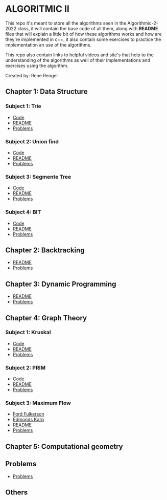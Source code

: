 # ALGORITMIC II

This repo it's meant to store all the algorithms seen in the Algorithmic-2-2022 class, it will contain the base code of all them, along with **README** files that will explain a little bit of how these algorithms works and how are they're implemented in c++, it also contain some exercises to practice the implementation an use of the algorithms.

This repo also contain links to helpful videos and site's that help to the understanding of the algorithms as well of their implementations and exercises using the algorithm.

Created by: Rene Rengel
## Chapter 1: Data Structure
### Subject 1: Trie
-  [Code](DataStructures/Trie)
-  [README]()
-  [Problems]()
### Subject 2: Union find
-  [Code](DataStructures/UnionFind)
-  [README]()
-  [Problems]()
### Subject 3: Segmente Tree
-  [Code](DataStructures/SegmentTree)
-  [README]()
-  [Problems]()
### Subject 4: BIT
-  [Code](DataStructures/BIT)
-  [README](DataStructures/SegmentTree)
-  [Problems](DataStructures/SegmentTree)

## Chapter 2: Backtracking

-  [README](BackTracking)
-  [Problems]()

## Chapter 3: Dynamic Programming
-  [README](BackTracking)
-  [Problems]()



## Chapter 4: Graph Theory
### Subject 1: Kruskal
-  [Code](DataStructures/BIT)
-  [README](DataStructures/SegmentTree)
-  [Problems](DataStructures/SegmentTree)

### Subject 2: PRIM
-  [Code](DataStructures/BIT)
-  [README](DataStructures/SegmentTree)
-  [Problems](DataStructures/SegmentTree)

### Subject 3: Maximum Flow
-  [Ford Fulkerson](DataStructures/BIT)
-  [Edmonds Karp]()
-  [README](DataStructures/SegmentTree)
-  [Problems](DataStructures/SegmentTree)


## Chapter 5: Computational geometry

## Problems
- [Problems](UvaProblems)


## Others



